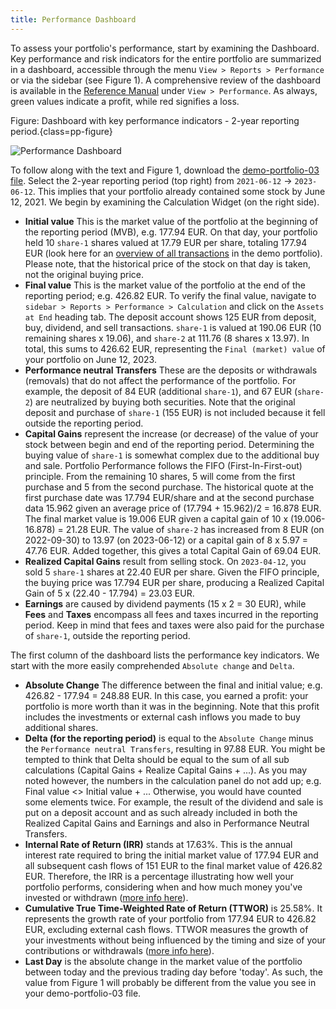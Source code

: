 ```yaml
---
title: Performance Dashboard
---
```

To assess your portfolio's performance, start by examining the Dashboard. Key performance and risk indicators for the entire portfolio are summarized in a dashboard, accessible through the menu `View > Reports > Performance` or via the sidebar (see Figure 1). A comprehensive review of the dashboard is available in the [Reference Manual](../reference/view/reports/performance/index.md) under `View > Performance`. As always, green values indicate a profit, while red signifies a loss.

Figure: Dashboard with key performance indicators - 2-year reporting period.{class=pp-figure}

![Performance Dashboard](../reference/view/reports/performance/images/performance-dashboard-2yrs.png)

To follow along with the text and Figure 1, download the [demo-portfolio-03 file](../assets/demo-portfolio-03.xml). Select the 2-year reporting period (top right) from `2021-06-12` &rarr; `2023-06-12`. This implies that your portfolio already contained some stock by June 12, 2021. We begin by examining the Calculation Widget (on the right side).

- **Initial value** This is the market value of the portfolio at the beginning of the reporting period (MVB), e.g. 177.94 EUR. On that day, your portfolio held 10 `share-1` shares valued at 17.79 EUR per share, totaling 177.94 EUR (look here for an [overview of all transactions](../concepts/performance/images/info-irr-example-transactions.png) in the demo portfolio). Please note, that the historical price of the stock on that day is taken, not the original buying price.
- **Final value** This is the market value of the portfolio at the end of the reporting period; e.g. 426.82 EUR. To verify the final value, navigate to `sidebar > Reports > Performance > Calculation` and click on the `Assets at End` heading tab. The deposit account shows 125 EUR from deposit, buy, dividend, and sell transactions. `share-1` is valued at 190.06 EUR (10 remaining shares x 19.06), and `share-2` at 111.76 (8 shares x 13.97). In total, this sums to 426.62 EUR, representing the `Final (market) value` of your portfolio on June 12, 2023. 
- **Performance neutral Transfers** These are the deposits or withdrawals (removals) that do not affect the performance of the portfolio. For example,  the deposit of 84 EUR (additional `share-1`), and 67 EUR (`share-2`) are neutralized by buying both securities. Note that the original deposit and purchase of `share-1` (155 EUR) is not included because it fell outside the reporting period.
- **Capital Gains** represent the increase (or decrease) of the value of your stock between begin and end of the reporting period. Determining the buying value of `share-1` is somewhat complex due to the additional buy and sale. Portfolio Performance follows the FIFO (First-In-First-out) principle. From the remaining 10 shares, 5 will come from the first purchase and 5 from the second purchase. The historical quote at the first purchase date was 17.794 EUR/share and at the second purchase data 15.962 given an average price of (17.794 + 15.962)/2 = 16.878 EUR. The final market value is 19.006 EUR given a capital gain of 10 x (19.006-16.878) = 21.28 EUR. The value of `share-2` has increased from 8 EUR (on 2022-09-30) to 13.97 (on 2023-06-12) or a capital gain of 8 x 5.97 = 47.76 EUR. Added together, this gives a total Capital Gain of 69.04 EUR.
- **Realized Capital Gains** result from selling stock. On `2023-04-12`, you sold 5 `share-1` shares at 22.40 EUR per share. Given the FIFO principle, the buying price was 17.794 EUR per share, producing a Realized Capital Gain of 5 x (22.40 - 17.794) = 23.03 EUR.
- **Earnings** are caused by dividend payments (15 x 2 = 30 EUR), while **Fees** and **Taxes** encompass all fees and taxes incurred in the reporting period. Keep in mind that fees and taxes were also paid for the purchase of `share-1`, outside the reporting period.

The first column of the dashboard lists the performance key indicators. We start with the more easily comprehended `Absolute change` and `Delta`.

- **Absolute Change** The difference between the final and initial value; e.g. 426.82 - 177.94 = 248.88 EUR. In this case, you earned a profit: your portfolio is more worth than it was in the beginning. Note that this profit includes the investments or external cash inflows you made to buy additional shares.
- **Delta (for the reporting period)** is equal to the `Absolute Change` minus the `Performance neutral Transfers`, resulting in 97.88 EUR. You might be tempted to think that Delta should be equal to the sum of all sub calculations (Capital Gains + Realize Capital Gains + ...). As you may noted however, the numbers in the calculation panel do not add up; e.g. Final value <> Initial value + ... Otherwise, you would have counted some elements twice. For example, the result of the dividend and sale is put on a deposit account and as such already included in both the Realized Capital Gains and Earnings and also in Performance Neutral Transfers.
- **Internal Rate of Return (IRR)** stands at 17.63%. This is the annual interest rate required to bring the initial market value of 177.94 EUR and all subsequent cash flows of 151 EUR to the final market value of 426.82 EUR. Therefore, the IRR is a percentage illustrating how well your portfolio performs, considering when and how much money you've invested or withdrawn ([more info here](../concepts/performance/money-weighted.md)).
- **Cumulative True Time-Weighted Rate of Return (TTWOR)** is 25.58%. It represents the growth rate of your portfolio from 177.94 EUR to 426.82 EUR, excluding external cash flows. TTWOR measures the growth of your investments without being influenced by the timing and size of your contributions or withdrawals ([more info here](../concepts/performance/time-weighted.md)).
- **Last Day** is the absolute change in the market value of the portfolio between today and the previous trading day before 'today'. As such, the value from Figure 1 will probably be different from the value you see in your demo-portfolio-03 file.